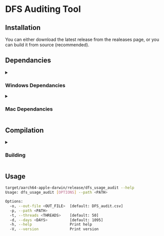 # DFS Auditing Tool

## Installation

You can either download the latest release from the realeases page, or you can build it from source (recommended).
## Dependancies
<details>
    <summary> <h3>Windows Dependancies</h3></summary>
See [RustLang's site](https://www.rust-lang.org/tools/install) for the windows install exe
**Install Winget**
```PowerShell
# Dep to install Chocolatey
$progressPreference = 'silentlyContinue'
Write-Information "Downloading WinGet and its dependencies..."
Invoke-WebRequest -Uri https://aka.ms/getwinget -OutFile Microsoft.DesktopAppInstaller_8wekyb3d8bbwe.msixbundle
Invoke-WebRequest -Uri https://aka.ms/Microsoft.VCLibs.x64.14.00.Desktop.appx -OutFile Microsoft.VCLibs.x64.14.00.Desktop.appx
Invoke-WebRequest -Uri https://github.com/microsoft/microsoft-ui-xaml/releases/download/v2.8.6/Microsoft.UI.Xaml.2.8.x64.appx -OutFile Microsoft.UI.Xaml.2.8.x64.appx
Add-AppxPackage Microsoft.VCLibs.x64.14.00.Desktop.appx
Add-AppxPackage Microsoft.UI.Xaml.2.8.x64.appx
Add-AppxPackage Microsoft.DesktopAppInstaller_8wekyb3d8bbwe.msixbundle
```
Open New terminal
**Install Chocolatey**
```PowerShell
# Dep to install mingw
winget install chocolatey
# Install git dependencies
winget install git
```
Open New Terminal
```PowerShell
# Installs ncessary build keychains etc.
choco install mingw
```

</details>

<details>
    <summary> <h3>Mac Dependancies</h3></summary>
**Installing Deps**


```bash
/bin/bash -c "$(curl -fsSL https://raw.githubusercontent.com/Homebrew/install/HEAD/install.sh)"
```
Restart terminal emulator.

**Install Deps**

```bash
# Install Rust if needed
curl --proto '=https' --tlsv1.2 -sSf https://sh.rustup.rs | sh
brew install git
# If cross-compiling for Windows

# Install windows requirements on mac
brew install mingw-w64
```

**cross-compiling**

```bash
git clone https://github.com/HirschyKirkwood-Work/dfs_usage_audit.git
cd dfs_usage_audit 
# Build Both
cargo build --release --target aarch64-apple-darwin
cargo build --release --target x86_64-pc-windows-gnu
# File system should look like this now
target
├── aarch64-apple-darwin
│  ├── CACHEDIR.TAG
│  └── release 
│     └── dfs_usage_audit <--- Your executable is here (Mac)
├── debug
│  ├── build
│  ├── deps
│  ├── examples
│  └── incremental
└── x86_64-pc-windows-gnu
   ├── CACHEDIR.TAG
   └── release
      └── dfs_usage_audit.exe <--- Your executable is here (Windows)
```

</details>

## Compilation

<details>
    <summary> <h3>Building</h3></summary>
Please see the dependancies section above for OS-specific requirements.

```bash
git clone https://github.com/HirschyKirkwood-Work/dfs_usage_audit.git
cd dfs_usage_audit 
cargo build --release
```
</details>

## Usage

```bash
target/aarch64-apple-darwin/release/dfs_usage_audit --help
Usage: dfs_usage_audit [OPTIONS] --path <PATH>

Options:
  -o, --out-file <OUT_FILE>  [default: DFS_audit.csv]
  -p, --path <PATH>
  -t, --threads <THREADS>    [default: 50]
  -d, --days <DAYS>          [default: 1095]
  -h, --help                 Print help
  -V, --version              Print version
```
